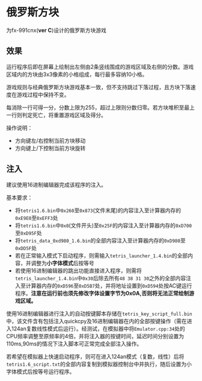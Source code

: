 
# 俄罗斯方块

为fx-991cnx(**ver C**)设计的俄罗斯方块游戏

## 效果

运行程序后即在屏幕上绘制出左侧由2条竖线围成的游戏区域及右侧的分数。游戏区域内的方块由3x3像素的小格组成，每行最多容纳10小格。

游戏规则与经典俄罗斯方块游戏基本一致，但不支持跳过下落过程，且方块下落速度在游戏过程中保持不变。

每消除一行可得一分，分数上限为255，超过上限则分数归零。若方块堆积至最上一行则判定死亡，将重置游戏区域及得分。

操作说明：

- 方向键左/右控制当前方块移动
- 方向键上/下控制当前方块旋转

## 注入

建议使用16进制编辑器完成该程序的注入。

基本要求：

- 将`tetris1.6.bin`中`0x260`至`0x873`(文件末尾)的内容注入至计算器内存的`0xE9E0`至`0xEFF3`处
- 将`tetris1.6.bin`中`0x0`(文件开头)至`0x25F`的内容注入至计算器内存的`0xD700`至`0xD95F`处
- 将`tetris_data_0xd980_1.6.bin`的全部内容注入至计算器内存的`0xD980`至`0xDD5F`处
- 若在正常输入模式下启动程序，则需输入`tetris_launcher_1.4.bin`的全部内容，并调整为**小字体模式**后按等号
- 若使用16进制编辑器的跳出功能直接进入程序，则需将`tetris_launcher_1.4.bin`中`0x30`后除去所有`48 38 31 30`之外的全部内容注入至计算器内存的`0xD596`至`0xD5B7`处，并将地址设置到`0xD594`处按AC键运行程序。**注意在运行前也须先修改字体设置字节为0x0A,否则将无法正常绘制游戏区域。**

使用16进制编辑器进行注入的自动按键脚本存储在`tetris_key_script_full.bin`中，该文件含有包括注入quickcpy及16进制编辑器在内的全部按键操作（需在进入124an复数线性模式后运行）。经测试，在模拟器中将`Emulator.cpp:34`处的CPU频率调整至原频率的4倍，并将注入器的按键时间，延迟时间分别设置为110ms,90ms的情况下注入脚本可正常完成全部注入操作。

若希望在模拟器上快速启动程序，则可在进入124an模式（复数，线性）后将`tetris1.6_script.txt`的全部内容复制到模拟器控制台中并执行，随后设置为小字体模式后按等号运行程序。